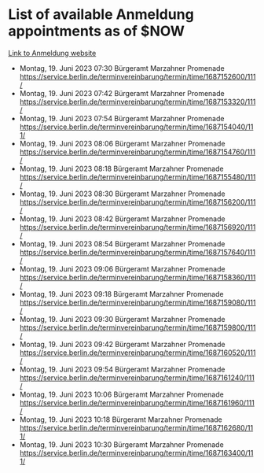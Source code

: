 # List of available Anmeldung appointments as of $NOW
[Link to Anmeldung website](https://service.berlin.de/terminvereinbarung/termin/tag.php?termin=1&anliegen[]=120686&dienstleisterlist=122210,122217,327316,122219,327312,122227,327314,122231,327346,122243,327348,122254,122252,329742,122260,329745,122262,329748,122271,327278,122273,327274,122277,327276,330436,122280,327294,122282,327290,122284,327292,122291,327270,122285,327266,122286,327264,122296,327268,150230,329760,122297,327286,122294,327284,122312,329763,122314,329775,122304,327330,122311,327334,122309,327332,317869,122281,327352,122279,329772,122283,122276,327324,122274,327326,122267,329766,122246,327318,122251,327320,122257,327322,122208,327298,122226,327300&herkunft=http%3A%2F%2Fservice.berlin.de%2Fdienstleistung%2F120686%2F)
- Montag, 19. Juni 2023 07:30 Bürgeramt Marzahner Promenade https://service.berlin.de/terminvereinbarung/termin/time/1687152600/111/
- Montag, 19. Juni 2023 07:42 Bürgeramt Marzahner Promenade https://service.berlin.de/terminvereinbarung/termin/time/1687153320/111/
- Montag, 19. Juni 2023 07:54 Bürgeramt Marzahner Promenade https://service.berlin.de/terminvereinbarung/termin/time/1687154040/111/
- Montag, 19. Juni 2023 08:06 Bürgeramt Marzahner Promenade https://service.berlin.de/terminvereinbarung/termin/time/1687154760/111/
- Montag, 19. Juni 2023 08:18 Bürgeramt Marzahner Promenade https://service.berlin.de/terminvereinbarung/termin/time/1687155480/111/
- Montag, 19. Juni 2023 08:30 Bürgeramt Marzahner Promenade https://service.berlin.de/terminvereinbarung/termin/time/1687156200/111/
- Montag, 19. Juni 2023 08:42 Bürgeramt Marzahner Promenade https://service.berlin.de/terminvereinbarung/termin/time/1687156920/111/
- Montag, 19. Juni 2023 08:54 Bürgeramt Marzahner Promenade https://service.berlin.de/terminvereinbarung/termin/time/1687157640/111/
- Montag, 19. Juni 2023 09:06 Bürgeramt Marzahner Promenade https://service.berlin.de/terminvereinbarung/termin/time/1687158360/111/
- Montag, 19. Juni 2023 09:18 Bürgeramt Marzahner Promenade https://service.berlin.de/terminvereinbarung/termin/time/1687159080/111/
- Montag, 19. Juni 2023 09:30 Bürgeramt Marzahner Promenade https://service.berlin.de/terminvereinbarung/termin/time/1687159800/111/
- Montag, 19. Juni 2023 09:42 Bürgeramt Marzahner Promenade https://service.berlin.de/terminvereinbarung/termin/time/1687160520/111/
- Montag, 19. Juni 2023 09:54 Bürgeramt Marzahner Promenade https://service.berlin.de/terminvereinbarung/termin/time/1687161240/111/
- Montag, 19. Juni 2023 10:06 Bürgeramt Marzahner Promenade https://service.berlin.de/terminvereinbarung/termin/time/1687161960/111/
- Montag, 19. Juni 2023 10:18 Bürgeramt Marzahner Promenade https://service.berlin.de/terminvereinbarung/termin/time/1687162680/111/
- Montag, 19. Juni 2023 10:30 Bürgeramt Marzahner Promenade https://service.berlin.de/terminvereinbarung/termin/time/1687163400/111/

